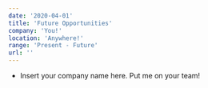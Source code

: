 ```yaml
---
date: '2020-04-01'
title: 'Future Opportunities'
company: 'You!'
location: 'Anywhere!'
range: 'Present - Future'
url: ''
---
```


- Insert your company name here. Put me on your team!

